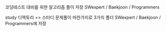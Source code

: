 코딩테스트 대비를 위한 알고리즘 풀이 저장
SWexpert / Baekjoon / Programmers

study 디렉토리 => 스터디 문제풀이
마찬가지로 3가지 폴더 SWexpert / Baekjoon / Programmers에 저장
